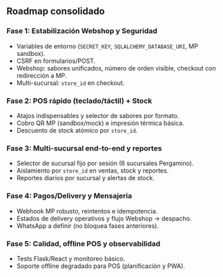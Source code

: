 ## Roadmap consolidado

### Fase 1: Estabilización Webshop y Seguridad
- Variables de entorno (`SECRET_KEY`, `SQLALCHEMY_DATABASE_URI`, MP sandbox).
- CSRF en formularios/POST.
- Webshop: sabores unificados, número de orden visible, checkout con redirección a MP.
- Multi-sucursal: `store_id` en checkout.

### Fase 2: POS rápido (teclado/táctil) + Stock
- Atajos indispensables y selector de sabores por formato.
- Cobro QR MP (sandbox/mock) e impresión térmica básica.
- Descuento de stock atómico por `store_id`.

### Fase 3: Multi-sucursal end-to-end y reportes
- Selector de sucursal fijo por sesión (6 sucursales Pergamino).
- Aislamiento por `store_id` en ventas, stock y reportes.
- Reportes diarios por sucursal y alertas de stock.

### Fase 4: Pagos/Delivery y Mensajería
- Webhook MP robusto, reintentos e idempotencia.
- Estados de delivery operativos y flujo Webshop → despacho.
- WhatsApp a definir (no bloquea fases anteriores).

### Fase 5: Calidad, offline POS y observabilidad
- Tests Flask/React y monitoreo básico.
- Soporte offline degradado para POS (planificación y PWA).


